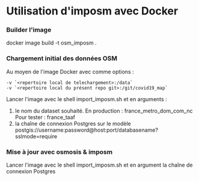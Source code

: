 # Utilisation d'imposm avec Docker

### Builder l'image
docker image build -t osm_imposm .


### Chargement initial des données OSM
Au moyen de l'image Docker avec comme options :

    -v `<repertoire local de telechargement>:/data`
    -v `<repertoire local du présent repo git>:/git/covid19_map`

Lancer l'image avec le shell import_imposm.sh et en arguments : 
1. le nom du dataset souhaité.
    En production : france_metro_dom_com_nc
    Pour tester : france_taaf
2. la chaîne de connexion Postgres sur le modèle postgis://username:password@host:port/databasename?sslmode=require

### Mise à jour avec osmosis & imposm
Lancer l'image avec le shell import_imposm.sh et en argument la chaîne de connexion Postgres